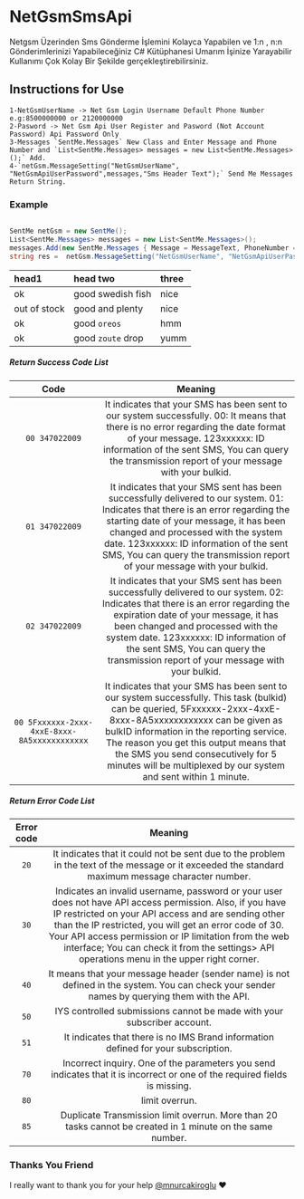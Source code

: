 # NetGsmSmsApi
 Netgsm Üzerinden Sms Gönderme İşlemini Kolayca Yapabilen ve 1:n , n:n Gönderimlerinizi Yapabileceğiniz C# Kütüphanesi Umarım İşinize Yarayabilir Kullanımı Çok Kolay Bir Şekilde gerçekleştirebilirsiniz.
## Instructions for Use 
	1-NetGsmUserName -> Net Gsm Login Username Default Phone Number e.g:8500000000 or 2120000000
	2-Pasword -> Net Gsm Api User Register and Pasword (Not Account Password) Api Password Only
	3-Messages `SentMe.Messages` New Class and Enter Message and Phone Number and `List<SentMe.Messages> messages = new List<SentMe.Messages>();` Add.
	4-`netGsm.MessageSetting("NetGsmUserName", "NetGsmApiUserPassword",messages,"Sms Header Text");` Send Me Messages Return String.

### Example
```C#

SentMe netGsm = new SentMe();
List<SentMe.Messages> messages = new List<SentMe.Messages>();
messages.Add(new SentMe.Messages { Message = MessageText, PhoneNumber = SentNumber });
string res =  netGsm.MessageSetting("NetGsmUserName", "NetGsmApiUserPassword",messages,"Sms Header Text");

``` 

| head1        | head two          | three |
|:-------------|:------------------|:------|
| ok           | good swedish fish | nice  |
| out of stock | good and plenty   | nice  |
| ok           | good `oreos`      | hmm   |
| ok           | good `zoute` drop | yumm  |

##### Return Success Code List
|Code | Meaning|
| :------------: | :-------------: |
|`00 347022009`|It indicates that your SMS has been sent to our system successfully. 00: It means that there is no error regarding the date format of your message. 123xxxxxx: ID information of the sent SMS, You can query the transmission report of your message with your bulkid.|
|`01 347022009`|It indicates that your SMS sent has been successfully delivered to our system. 01: Indicates that there is an error regarding the starting date of your message, it has been changed and processed with the system date. 123xxxxxx: ID information of the sent SMS, You can query the transmission report of your message with your bulkid.|
|`02 347022009`|It indicates that your SMS sent has been successfully delivered to our system. 02: Indicates that there is an error regarding the expiration date of your message, it has been changed and processed with the system date. 123xxxxxx: ID information of the sent SMS, You can query the transmission report of your message with your bulkid.|
|`00 5Fxxxxxx-2xxx-4xxE-8xxx-8A5xxxxxxxxxxxx`|It indicates that your SMS has been sent to our system successfully. This task (bulkid) can be queried, 5Fxxxxxx-2xxx-4xxE-8xxx-8A5xxxxxxxxxxxx can be given as bulkID information in the reporting service. The reason you get this output means that the SMS you send consecutively for 5 minutes will be multiplexed by our system and sent within 1 minute.|

##### Return Error Code List
|Error code | Meaning|
|:------------: | :-------------:|
|`20`|It indicates that it could not be sent due to the problem in the text of the message or it exceeded the standard maximum message character number.|
|`30`|Indicates an invalid username, password or your user does not have API access permission. Also, if you have IP restricted on your API access and are sending other than the IP restricted, you will get an error code of 30. Your API access permission or IP limitation from the web interface; You can check it from the settings> API operations menu in the upper right corner.|
|`40`|It means that your message header (sender name) is not defined in the system. You can check your sender names by querying them with the API.|
|`50`|IYS controlled submissions cannot be made with your subscriber account.|
|`51`|It indicates that there is no IMS Brand information defined for your subscription.|
|`70`|Incorrect inquiry. One of the parameters you send indicates that it is incorrect or one of the required fields is missing.|
|`80`|limit overrun.|
|`85`|Duplicate Transmission limit overrun. More than 20 tasks cannot be created in 1 minute on the same number.|


### Thanks You Friend
I really want to thank you for your help [@mnurcakiroglu]( https://github.com/mnurcakiroglu) :heart:
